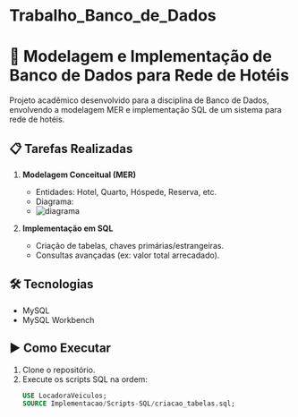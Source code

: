 # Trabalho_Banco_de_Dados

# 🏨 Modelagem e Implementação de Banco de Dados para Rede de Hotéis

Projeto acadêmico desenvolvido para a disciplina de Banco de Dados, envolvendo a modelagem MER e implementação SQL de um sistema para rede de hotéis.

## 📋 Tarefas Realizadas
1. **Modelagem Conceitual (MER)**
   - Entidades: Hotel, Quarto, Hóspede, Reserva, etc.
   - Diagrama:
   - ![diagrama](https://github.com/user-attachments/assets/114d88c1-ec61-42b3-91a5-16bc95982d82)


2. **Implementação em SQL**
   - Criação de tabelas, chaves primárias/estrangeiras.
   - Consultas avançadas (ex: valor total arrecadado).

## 🛠 Tecnologias
- MySQL
- MySQL Workbench

## ▶ Como Executar
1. Clone o repositório.
2. Execute os scripts SQL na ordem:
   ```sql
   USE LocadoraVeiculos;
   SOURCE Implementacao/Scripts-SQL/criacao_tabelas.sql;
